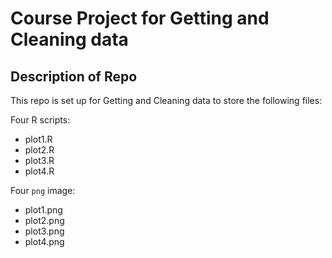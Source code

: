 # Course Project for Getting and Cleaning data

## Description of Repo
This repo is set up for Getting and Cleaning data
to store the following files:

Four R scripts:
* plot1.R
* plot2.R
* plot3.R
* plot4.R

Four `png` image:
* plot1.png
* plot2.png
* plot3.png
* plot4.png
